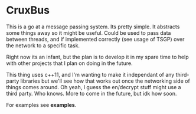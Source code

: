 # CruxBus 

This is a go at a message passing system. Its pretty simple. It abstracts some things away so it might be useful. Could be used to pass data between threads, and if implemented correctly (see usage of TSGP) over the network to a specific task. 

Right now its an infant, but the plan is to develop it in my spare time to help with other projects that I plan on doing in the future. 

This thing uses c++11, and I'm wanting to make it independant of any third-party libraries but we'll see how that works out once the networking side of things comes around. Oh yeah, I guess the en/decrypt stuff might use a third party. Who knows. More to come in the future, but idk how soon. 


For examples see **examples**. 
